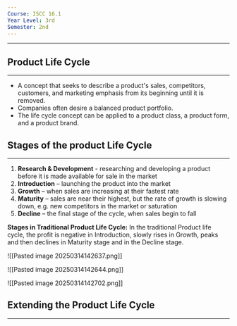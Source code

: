```yaml
---
Course: ISCC 16.1
Year Level: 3rd
Semester: 2nd
---
```

---

## Product Life Cycle
---
- A concept that seeks to describe a product's sales, competitors, customers, and marketing emphasis from its beginning until it is removed.
- Companies often desire a balanced product portfolio.
- The life cycle concept can be applied to a product class, a product form, and a product brand.

## Stages of the product Life Cycle
---
1. **Research & Development** - researching and developing a product before it is made available for sale in the market
2. **Introduction** – launching the product into the market
3. **Growth** – when sales are increasing at their fastest rate
4. **Maturity** – sales are near their highest, but the rate of growth is slowing down, e.g. new competitors in the market or saturation
5. **Decline** – the final stage of the cycle, when sales begin to fall

**Stages in Traditional Product Life Cycle:**
	In the traditional Product life cycle, the profit is negative in Introduction, slowly rises in Growth, peaks and then declines in Maturity stage and in the Decline stage.

![[Pasted image 20250314142637.png]]

![[Pasted image 20250314142644.png]]

![[Pasted image 20250314142702.png]]

## Extending the Product Life Cycle
---

